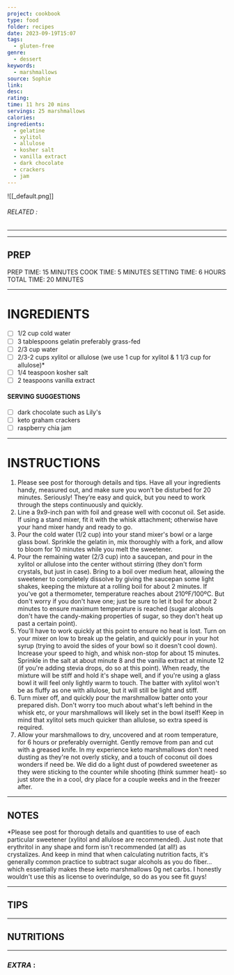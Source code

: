 ```yaml
---
project: cookbook
type: food
folder: recipes
date: 2023-09-19T15:07
tags:
  - gluten-free
genre:
  - dessert
keywords:
  - marshmallows
source: Sophie
link: 
desc: 
rating: 
time: 11 hrs 20 mins
servings: 25 marshmallows
calories: 
ingredients:
  - gelatine
  - xylitol
  - allulose
  - kosher salt
  - vanilla extract
  - dark chocolate
  - crackers
  - jam
---
```


![[_default.png]]
###### *RELATED* : 
---


---
## PREP

PREP TIME: 15 MINUTES COOK TIME: 5 MINUTES SETTING TIME: 6 HOURS TOTAL TIME: 20 MINUTES

---
# INGREDIENTS

- [ ] 1/2 cup cold water    
- [ ] 3 tablespoons gelatin preferably grass-fed    
- [ ] 2/3 cup water    
- [ ] 2/3-2 cups xylitol or allulose (we use 1 cup for xylitol & 1 1/3 cup for allulose)*    
- [ ] 1/4 teaspoon kosher salt    
- [ ] 2 teaspoons vanilla extract
 
#### SERVING SUGGESTIONS

- [ ] dark chocolate such as Lily's    
- [ ] keto graham crackers    
- [ ] raspberry chia jam

---
# INSTRUCTIONS

1. Please see post for thorough details and tips. Have all your ingredients handy, measured out, and make sure you won’t be disturbed for 20 minutes. Seriously! They’re easy and quick, but you need to work through the steps continuously and quickly.     
2. Line a 9x9-inch pan with foil and grease well with coconut oil. Set aside. If using a stand mixer, fit it with the whisk attachment; otherwise have your hand mixer handy and ready to go.      
3. Pour the cold water (1/2 cup) into your stand mixer's bowl or a large glass bowl. Sprinkle the gelatin in, mix thoroughly with a fork, and allow to bloom for 10 minutes while you melt the sweetener.      
4. Pour the remaining water (2/3 cup) into a saucepan, and pour in the xylitol or allulose into the center without stirring (they don't form crystals, but just in case). Bring to a boil over medium heat, allowing the sweetener to completely dissolve by giving the saucepan some light shakes, keeping the mixture at a rolling boil for about 2 minutes. If you've got a thermometer, temperature reaches about 210ºF/100ºC. But don't worry if you don't have one; just be sure to let it boil for about 2 minutes to ensure maximum temperature is reached (sugar alcohols don't have the candy-making properties of sugar, so they don't heat up past a certain point).      
5. You'll have to work quickly at this point to ensure no heat is lost. Turn on your mixer on low to break up the gelatin, and quickly pour in your hot syrup (trying to avoid the sides of your bowl so it doesn't cool down). Increase your speed to high, and whisk non-stop for about 15 minutes. Sprinkle in the salt at about minute 8 and the vanilla extract at minute 12 (if you're adding stevia drops, do so at this point). When ready, the mixture will be stiff and hold it's shape well, and if you're using a glass bowl it will feel only lightly warm to touch. The batter with xylitol won't be as fluffy as one with allulose, but it will still be light and stiff.      
6. Turn mixer off, and quickly pour the marshmallow batter onto your prepared dish. Don't worry too much about what's left behind in the whisk etc, or your marshmallows will likely set in the bowl itself! Keep in mind that xylitol sets much quicker than allulose, so extra speed is required.      
7. Allow your marshmallows to dry, uncovered and at room temperature, for 6 hours or preferably overnight. Gently remove from pan and cut with a greased knife. In my experience keto marshmallows don't need dusting as they're not overly sticky, and a touch of coconut oil does wonders if need be. We did do a light dust of powdered sweetener as they were sticking to the counter while shooting (think summer heat)- so just store the in a cool, dry place for a couple weeks and in the freezer after.  

---
## NOTES

*Please see post for thorough details and quantities to use of each particular sweetener (xylitol and allulose are recommended). Just note that erythritol in any shape and form isn't recommended (at all!) as crystalizes. And keep in mind that when calculating nutrition facts, it's generally common practice to subtract sugar alcohols as you do fiber... which essentially makes these keto marshmallows 0g net carbs. I honestly wouldn't use this as license to overindulge, so do as you see fit guys!

---
## TIPS



---
## NUTRITIONS



---
### *EXTRA* :



